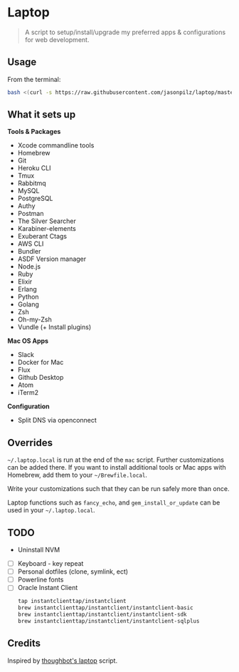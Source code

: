 # Laptop

> A script to setup/install/upgrade my preferred apps & configurations for web
development.

## Usage

From the terminal:
```sh
bash <(curl -s https://raw.githubusercontent.com/jasonpilz/laptop/master/laptop)
```

## What it sets up

**Tools & Packages**
* Xcode commandline tools
* Homebrew
* Git
* Heroku CLI
* Tmux
* Rabbitmq
* MySQL
* PostgreSQL
* Authy
* Postman
* The Silver Searcher
* Karabiner-elements
* Exuberant Ctags
* AWS CLI
* Bundler
* ASDF Version manager
* Node.js
* Ruby
* Elixir
* Erlang
* Python
* Golang
* Zsh
* Oh-my-Zsh
* Vundle (+ Install plugins)

**Mac OS Apps**
* Slack
* Docker for Mac
* Flux
* Github Desktop
* Atom
* iTerm2

**Configuration**
* Split DNS via openconnect

## Overrides

`~/.laptop.local` is run at the end of the `mac` script.
Further customizations can be added there. If you want to install additional
tools or Mac apps with Homebrew, add them to your `~/Brewfile.local`.

Write your customizations such that they can be run safely more than once.

Laptop functions such as `fancy_echo`, and `gem_install_or_update` can be used
in your `~/.laptop.local`.

## TODO

- Uninstall NVM

- [ ] Keyboard - key repeat
- [ ] Personal dotfiles (clone, symlink, ect)
- [ ] Powerline fonts
- [ ] Oracle Instant Client
    ```sh
    tap instantclienttap/instantclient
    brew instantclienttap/instantclient/instantclient-basic
    brew instantclienttap/instantclient/instantclient-sdk
    brew instantclienttap/instantclient/instantclient-sqlplus
    ```

## Credits

Inspired by [thoughbot's laptop](https://github.com/thoughtbot/laptop) script.
